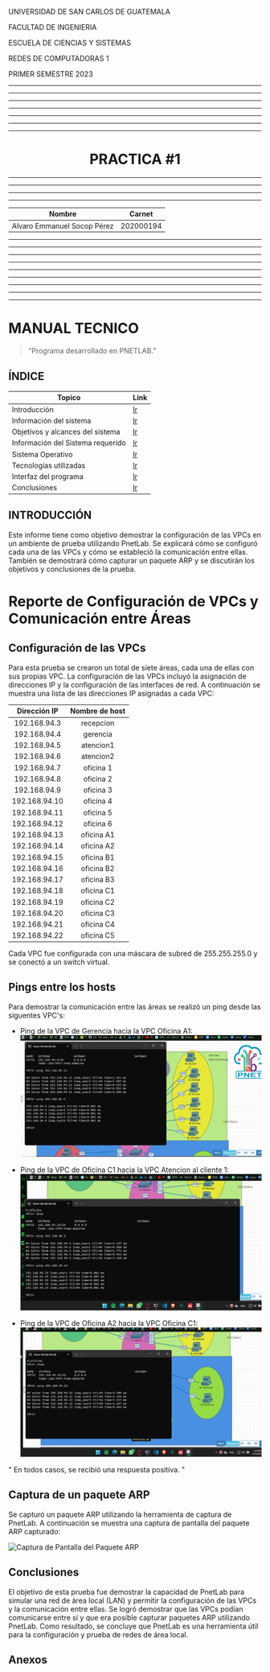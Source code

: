 <p>UNIVERSIDAD DE SAN CARLOS DE GUATEMALA</p>
<p>FACULTAD DE INGENIERIA</p>
<p>ESCUELA DE CIENCIAS Y SISTEMAS</p>
<p>REDES DE COMPUTADORAS 1</p>
<p>PRIMER SEMESTRE 2023</p>

---


---


---


---


---


---


---

<center> <h1>PRACTICA #1</h1> </center>
<!-- <center> <h1>CALCULADORA</h1> </center> -->



---


---


---


---




| Nombre   |      Carnet      |  
|----------|:-------------:|
| Alvaro Emmanuel Socop Pérez | 202000194 | 

---


---


---


---




---


---


---


---


---

# <a name="nothing"></a>MANUAL TECNICO


>“Programa desarrollado en PNETLAB.”
## <a name="intro" ></a>ÍNDICE

| Topico | Link |
| ------ | ------ |
| Introducción | [Ir](#intro) |
| Información del sistema | [Ir](#inf) |
| Objetivos y alcances del sistema| [Ir](#ob) |
| Información del Sistema requerido | [Ir](#sis) |
| Sistema Operativo | [Ir](#sis) |
| Tecnologías utilizadas | [Ir](#tech) |
| Interfaz del programa | [Ir](#inter) |
| Conclusiones | [Ir](#Conclu) |
## <a name="intro" ></a>INTRODUCCIÓN
Este informe tiene como objetivo demostrar la configuración de las VPCs en un ambiente de prueba utilizando PnetLab. Se explicará cómo se configuró cada una de las VPCs y cómo se estableció la comunicación entre ellas. También se demostrará cómo capturar un paquete ARP y se discutirán los objetivos y conclusiones de la prueba.
# Reporte de Configuración de VPCs y Comunicación entre Áreas



## Configuración de las VPCs

Para esta prueba se crearon un total de siete áreas, cada una de ellas con sus propias VPC. La configuración de las VPCs incluyó la asignación de direcciones IP y la configuración de las interfaces de red. A continuación se muestra una lista de las direcciones IP asignadas a cada VPC:

| Dirección IP    | Nombre de host  |
|:----------------:|:----------------:|
| 192.168.94.3    | recepcion      |
| 192.168.94.4    | gerencia       |
| 192.168.94.5    | atencion1      |
| 192.168.94.6    | atencion2      |
| 192.168.94.7    | oficina 1      |
| 192.168.94.8    | oficina 2      |
| 192.168.94.9    | oficina 3      |
| 192.168.94.10   | oficina 4      |
| 192.168.94.11   | oficina 5      |
| 192.168.94.12   | oficina 6      |
| 192.168.94.13   | oficina A1     |
| 192.168.94.14   | oficina A2     |
| 192.168.94.15   | oficina B1     |
| 192.168.94.16   | oficina B2     |
| 192.168.94.17   | oficina B3     |
| 192.168.94.18   | oficina C1     |
| 192.168.94.19   | oficina C2     |
| 192.168.94.20   | oficina C3     |
| 192.168.94.21   | oficina C4     |
| 192.168.94.22   | oficina C5     |

Cada VPC fue configurada con una máscara de subred de 255.255.255.0 y se conectó a un switch virtual.

## Pings entre los hosts

Para demostrar la comunicación entre las áreas se realizó un ping desde las siguentes VPC's:

- Ping de la VPC de Gerencia hacia la VPC Oficina A1:
![Captura de Pantalla del Paquete Gerencia hacia la VPC Oficina A1](assets/1.png)

- Ping de la VPC de Oficina C1 hacia la VPC Atencion al cliente 1:
![Captura de Pantalla del Paquete Gerencia hacia la VPC Oficina A1](assets/2.png)

- Ping de la VPC de Oficina A2 hacia la VPC Oficina C1:
![Captura de Pantalla del Paquete Gerencia hacia la VPC Oficina A1](assets/3.png)

 " En todos casos, se recibió una respuesta positiva. "




## Captura de un paquete ARP

Se capturó un paquete ARP utilizando la herramienta de captura de PnetLab. A continuación se muestra una captura de pantalla del paquete ARP capturado:

![Captura de Pantalla del Paquete ARP](captura_arp.png)

##  Conclusiones

El objetivo de esta prueba fue demostrar la capacidad de PnetLab para simular una red de área local (LAN) y permitir la configuración de las VPCs y la comunicación entre ellas. Se logró demostrar que las VPCs podían comunicarse entre sí y que era posible capturar paquetes ARP utilizando PnetLab. Como resultado, se concluye que PnetLab es una herramienta útil para la configuración y prueba de redes de área local.







## Anexos

